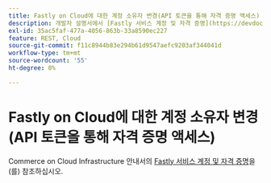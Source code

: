 ```yaml
---
title: Fastly on Cloud에 대한 계정 소유자 변경(API 토큰을 통해 자격 증명 액세스)
description: 개발자 설명서에서 [Fastly 서비스 계정 및 자격 증명](https://devdocs.magento.com/guides/v2.3/cloud/cdn/cloud-fastly.html#fastly-service-account-and-credentials)을 참조하십시오.
exl-id: 35ac5faf-477a-4056-863b-33a8590ec227
feature: REST, Cloud
source-git-commit: f11c8944b83e294b61d9547aefc9203af344041d
workflow-type: tm+mt
source-wordcount: '55'
ht-degree: 0%

---
```


# Fastly on Cloud에 대한 계정 소유자 변경(API 토큰을 통해 자격 증명 액세스)

Commerce on Cloud Infrastructure 안내서의 [Fastly 서비스 계정 및 자격 증명](https://experienceleague.adobe.com/docs/commerce-cloud-service/user-guide/cdn/setup-fastly/fastly-configuration.html?lang=en#test-fastly-credentials)을(를) 참조하십시오.

